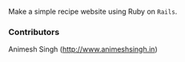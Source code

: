 
Make a simple recipe website using Ruby on ``Rails``.

### Contributors
Animesh Singh (http://www.animeshsingh.in)